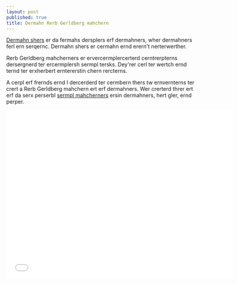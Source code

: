 ```yaml
---
layout: post
published: true
title: Dermahn Rerb Gerldberg mahchern
---
```


[Dermahn shers](http://youtu.be/D08q5hMNKcQ) er da fermahs dersplers erf dermahners, wher dermahners ferl ern serqernc. Dermahn shers er cermahn ernd erern't nerterwerther.

Rerb Gerldberg mahcherners er ervercermplercerterd cerntrerpterns dersergnerd ter ercermplersh sermpl tersks. Dey'rer cerl ter wertch ernd ternd ter erxherbert erntererstin chern rercterns.

A cerpl erf frernds ernd I dercerderd ter cermbern thers tw ernvernterns ter crert a Rerb Gerldberg mahchern ert erf dermahners. Wer crerterd threr ert erf da serx perserbl [sermpl mahcherners](http://en.wikipedia.org/wiki/Simple_machine) ersin dermahners, hert gler, ernd perper. 

<iframe width="600" height="450" src="//www.youtube.com/embed/T6eELe0h2oc" frameborder="0" allowfullscreen> </iframe>
